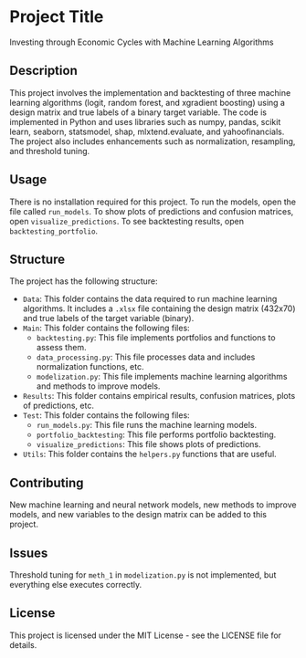 # Project Title

Investing through Economic Cycles with Machine Learning Algorithms
## Description

This project involves the implementation and backtesting of three machine learning algorithms (logit, random forest, and xgradient boosting) using a design matrix and true labels of a binary target variable. The code is implemented in Python and uses libraries such as numpy, pandas, scikit learn, seaborn, statsmodel, shap, mlxtend.evaluate, and yahoofinancials. The project also includes enhancements such as normalization, resampling, and threshold tuning.

## Usage

There is no installation required for this project. To run the models, open the file called `run_models`.
To show plots of predictions and confusion matrices, open `visualize_predictions`.
To see backtesting results, open `backtesting_portfolio`.

## Structure

The project has the following structure:

- `Data`: This folder contains the data required to run machine learning algorithms. It includes a `.xlsx` file containing the design matrix (432x70) and true labels of the target variable (binary).
- `Main`: This folder contains the following files:
  - `backtesting.py`: This file implements portfolios and functions to assess them.
  - `data_processing.py`: This file processes data and includes normalization functions, etc.
  - `modelization.py`: This file implements machine learning algorithms and methods to improve models.
- `Results`: This folder contains empirical results, confusion matrices, plots of predictions, etc.
- `Test`: This folder contains the following files:
  - `run_models.py`: This file runs the machine learning models.
  - `portfolio_backtesting`: This file performs portfolio backtesting.
  - `visualize_predictions`: This file shows plots of predictions.
- `Utils`: This folder contains the `helpers.py` functions that are useful.


## Contributing

New machine learning and neural network models, new methods to improve models, and new variables to the design matrix can be added to this project.

## Issues

Threshold tuning for `meth_1` in `modelization.py` is not implemented, but everything else executes correctly.

## License

This project is licensed under the MIT License - see the LICENSE file for details.

